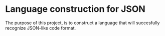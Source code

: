 # Language construction for JSON

The purpose of this project, is to construct a language that
will succesfully recognize JSON-like code format.

